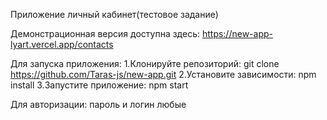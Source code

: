 Приложение личный кабинет(тестовое задание)

Демонстрационная версия доступна здесь: https://new-app-lyart.vercel.app/contacts

Для запуска приложения:
1.Клонируйте репозиторий: git clone https://github.com/Taras-js/new-app.git
2.Установите зависимости: npm install
3.Запустите приложение: npm start

Для авторизации: пароль и логин любые

